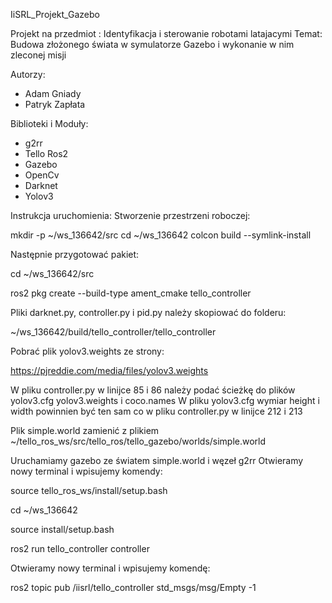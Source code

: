 IiSRL_Projekt_Gazebo

Projekt na przedmiot : Identyfikacja i sterowanie robotami latajacymi
Temat: Budowa złożonego świata w symulatorze Gazebo i wykonanie w nim zleconej misji

Autorzy:
- Adam Gniady
- Patryk Zapłata

Biblioteki i Moduły:
- g2rr
- Tello Ros2
- Gazebo
- OpenCv
- Darknet
- Yolov3

Instrukcja uruchomienia:
Stworzenie przestrzeni roboczej:

mkdir -p ~/ws_136642/src
cd ~/ws_136642
colcon build --symlink-install

Następnie przygotować pakiet:

cd ~/ws_136642/src

ros2 pkg create --build-type ament_cmake tello_controller

Pliki darknet.py, controller.py i pid.py należy skopiować do folderu:

~/ws_136642/build/tello_controller/tello_controller

Pobrać plik yolov3.weights ze strony:

https://pjreddie.com/media/files/yolov3.weights

W pliku controller.py w linijce 85 i 86 należy podać ścieżkę do plików yolov3.cfg yolov3.weights i coco.names
W pliku yolov3.cfg wymiar height i width powinnien być ten sam co w pliku controller.py w linijce 212 i 213

Plik simple.world zamienić z plikiem ~/tello_ros_ws/src/tello_ros/tello_gazebo/worlds/simple.world

Uruchamiamy gazebo ze światem simple.world i węzeł g2rr
Otwieramy nowy terminal i wpisujemy komendy:

source tello_ros_ws/install/setup.bash 

cd ~/ws_136642

source install/setup.bash

ros2 run tello_controller controller

Otwieramy nowy terminal i wpisujemy komendę:

ros2 topic pub /iisrl/tello_controller std_msgs/msg/Empty -1






